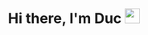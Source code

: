 <h1 align="center" >
  Hi there, I'm Duc
  <img src="https://media.giphy.com/media/hvRJCLFzcasrR4ia7z/giphy.gif" width="30px"/>
</h1>
